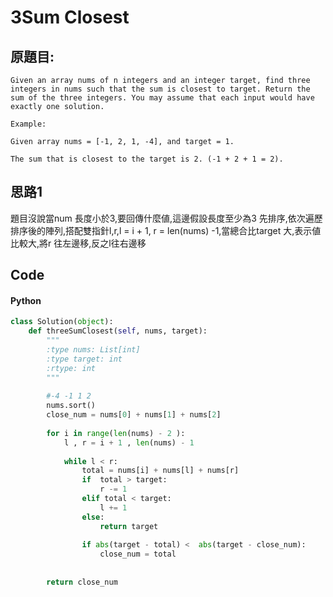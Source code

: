 # 3Sum Closest


## 原題目:
```
Given an array nums of n integers and an integer target, find three integers in nums such that the sum is closest to target. Return the sum of the three integers. You may assume that each input would have exactly one solution.

Example:

Given array nums = [-1, 2, 1, -4], and target = 1.

The sum that is closest to the target is 2. (-1 + 2 + 1 = 2).
```

## 思路1
題目沒說當num 長度小於3,要回傳什麼値,這邊假設長度至少為3
先排序,依次遍歷排序後的陣列,搭配雙指針l,r,l = i + 1, r = len(nums) -1,當總合比target 大,表示値比較大,將r 往左邊移,反之l往右邊移<br>


## Code

#### Python

```python
class Solution(object):
    def threeSumClosest(self, nums, target):
        """
        :type nums: List[int]
        :type target: int
        :rtype: int
        """
       
        #-4 -1 1 2
        nums.sort()
        close_num = nums[0] + nums[1] + nums[2]      
        
        for i in range(len(nums) - 2 ):
            l , r = i + 1 , len(nums) - 1
            
            while l < r:
                total = nums[i] + nums[l] + nums[r]
                if  total > target:
                    r -= 1
                elif total < target:
                    l += 1
                else:
                    return target
            
                if abs(target - total) <  abs(target - close_num):
                    close_num = total
            
            
        return close_num

```








